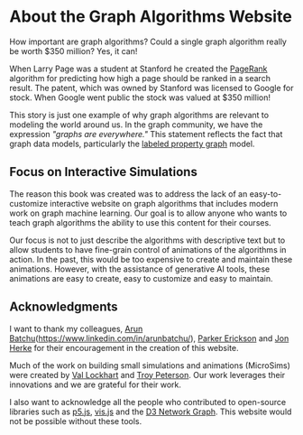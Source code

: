 # About the Graph Algorithms Website

How important are graph algorithms?
Could a single graph algorithm really be worth $350 million?  Yes, it can!

When Larry Page was a student at
Stanford he created the [PageRank](https://en.wikipedia.org/wiki/PageRank) algorithm for predicting how high a page should be ranked in a search result.  The patent, which was owned by Stanford was licensed to Google for stock.  When Google went public the stock was valued at $350 million!

This story is just one example of why graph algorithms are relevant to modeling the world around us.  In the graph community, we have the expression *"graphs are everywhere."*  This statement reflects the fact that graph data models, particularly the [labeled property graph](./glossary.md#labeled-property-graph) model.

## Focus on Interactive Simulations

The reason this book was created was to address the lack of an
easy-to-customize interactive website on graph algorithms that includes
modern work on graph machine learning.  Our goal is to allow anyone who wants to teach graph algorithms the ability to use
this content for their courses.

Our focus is not to just describe the algorithms with descriptive text but to
allow students to have fine-grain control of animations of the algorithms
in action.  In the past, this would be too expensive to create and maintain
these animations.  However, with the assistance of generative AI tools,
these animations are easy to create, easy to customize and easy to
maintain.

## Acknowledgments

I want to thank my colleagues, [Arun Batchu](https://www.linkedin.com/in/arunbatchu/)(https://www.linkedin.com/in/arunbatchu/), [Parker Erickson](https://www.linkedin.com/in/parker-erickson/) and [Jon Herke](https://www.linkedin.com/in/jonherke/) for their encouragement in the creation of this website.

Much of the work on building small simulations and animations (MicroSims) were created by [Val Lockhart](https://www.linkedin.com/in/valockhart/) and [Troy Peterson](https://www.linkedin.com/in/troyapeterson/).  Our work leverages their innovations and we are grateful for their work.

I also want to acknowledge all the people who contributed to open-source
libraries such as [p5.js](https://p5js.org/), [vis.js](https://visjs.org/) and 
the [D3 Network Graph](https://d3-graph-gallery.com/network.html).  This
website would not be possible without these tools.
